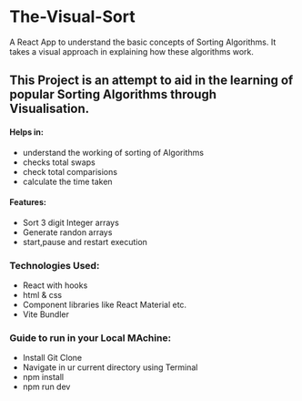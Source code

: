# The-Visual-Sort
A React App to understand the basic concepts of Sorting Algorithms. It takes a visual approach in explaining how these algorithms work.

## This Project is an attempt to aid in the learning of popular Sorting Algorithms through Visualisation.

#### Helps in:
* understand the working of sorting of Algorithms 
* checks total swaps 
* check total comparisions 
* calculate the time taken 

#### Features:
* Sort 3 digit Integer arrays
* Generate randon arrays 
* start,pause and restart execution


### Technologies Used:
* React with hooks
* html & css
* Component libraries like React Material etc.
* Vite Bundler

### Guide to run in your Local MAchine:
* Install Git Clone 
* Navigate in ur current directory using Terminal 
* npm install
* npm run dev
